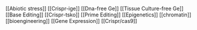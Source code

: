 [[Abiotic stress]]
[[Crispr-ige]]
[[Dna-free Ge]]
[[Tissue Culture-free Ge]]
[[Base Editing]]
[[Crispr-tsko]]
[[Prime Editing]]
[[Epigenetics]]
[[chromatin]]
[[bioengineering]]
[[Gene Expression]]
[[Crispr/cas9]]
